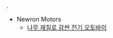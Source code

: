 .

* Newron Motors
  * [나무 재질로 감싼 전기 오토바이](https://1boon.daum.net/earlyadopter/5e7c4e8b4f1c9a256d69f1ce)
  
